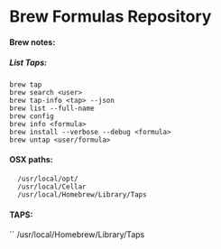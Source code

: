 # Brew Formulas Repository

#### Brew notes:


##### List Taps:
```
brew tap
brew search <user>
brew tap-info <tap> --json
brew list --full-name
brew config
brew info <formula>
brew install --verbose --debug <formula>
brew untap <user/formula>
```

#### OSX paths:
```
  /usr/local/opt/
  /usr/local/Cellar
  /usr/local/Homebrew/Library/Taps
```

#### TAPS:
``
/usr/local/Homebrew/Library/Taps
```
